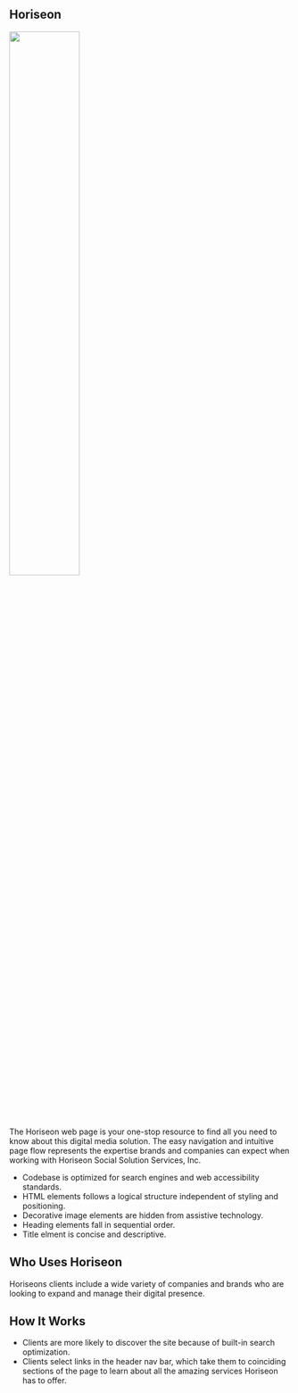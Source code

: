 ## Horiseon
<img src="./assets/images/social-media-marketing.jpg" width= "50%" height="50%" role="presentation" aria-hidden="true">

The Horiseon web page is your one-stop resource to find all you need to know about this digital media solution. The easy navigation and intuitive page flow represents the expertise brands and companies can expect when working with Horiseon Social Solution Services, Inc.

* Codebase is optimized for search engines and web accessibility standards.
* HTML elements follows a logical structure independent of styling and positioning.
* Decorative image elements are hidden from assistive technology.
* Heading elements fall in sequential order.
* Title elment is concise and descriptive.

## Who Uses Horiseon

Horiseons clients include a wide variety of companies and brands who are looking to expand and manage their digital presence.

## How It Works

* Clients are more likely to discover the site because of built-in search optimization.
* Clients select links in the header nav bar, which take them to coinciding sections of the page to learn about all the amazing services Horiseon has to offer.